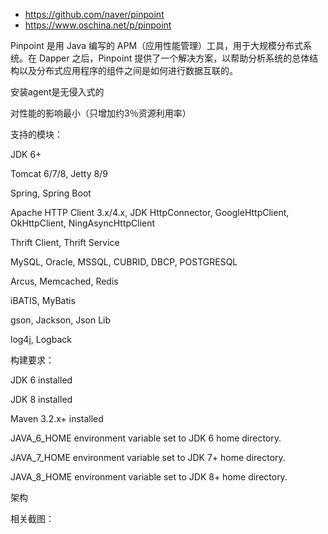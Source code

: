 

* https://github.com/naver/pinpoint
* https://www.oschina.net/p/pinpoint

Pinpoint 是用 Java 编写的 APM（应用性能管理）工具，用于大规模分布式系统。在 Dapper 之后，Pinpoint 提供了一个解决方案，以帮助分析系统的总体结构以及分布式应用程序的组件之间是如何进行数据互联的。

安装agent是无侵入式的

对性能的影响最小（只增加约3％资源利用率）

支持的模块：


JDK 6+

Tomcat 6/7/8, Jetty 8/9

Spring, Spring Boot

Apache HTTP Client 3.x/4.x, JDK HttpConnector, GoogleHttpClient, OkHttpClient, NingAsyncHttpClient

Thrift Client, Thrift Service

MySQL, Oracle, MSSQL, CUBRID, DBCP, POSTGRESQL

Arcus, Memcached, Redis

iBATIS, MyBatis

gson, Jackson, Json Lib

log4j, Logback

构建要求：

JDK 6 installed

JDK 8 installed

Maven 3.2.x+ installed

JAVA_6_HOME environment variable set to JDK 6 home directory.

JAVA_7_HOME environment variable set to JDK 7+ home directory.

JAVA_8_HOME environment variable set to JDK 8+ home directory.

架构



相关截图：





